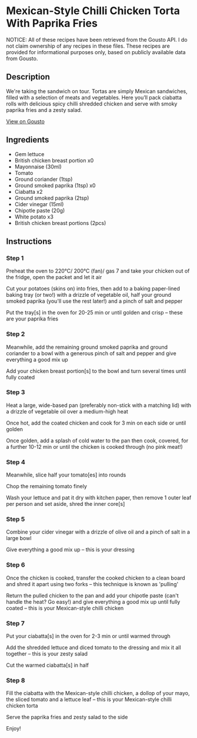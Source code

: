 # Mexican-Style Chilli Chicken Torta With Paprika Fries

NOTICE: All of these recipes have been retrieved from the Gousto API. I do not claim ownership of any recipes in these files. These recipes are provided for informational purposes only, based on publicly available data from Gousto.

## Description

We're taking the sandwich on tour. Tortas are simply Mexican sandwiches, filled with a selection of meats and vegetables. Here you’ll pack ciabatta rolls with delicious spicy chilli shredded chicken and serve with smoky paprika fries and a zesty salad.  

[View on Gousto](https://www.gousto.co.uk/recipes/cookbook/mexican-chilli-chicken-torta-paprika-fries)

## Ingredients

- Gem lettuce
- British chicken breast portion x0
- Mayonnaise (30ml)
- Tomato
- Ground coriander (1tsp)
- Ground smoked paprika (1tsp) x0
- Ciabatta x2
- Ground smoked paprika (2tsp)
- Cider vinegar (15ml)
- Chipotle paste (20g)
- White potato x3
- British chicken breast portions (2pcs)

## Instructions


### Step 1

Preheat the oven to 220°C/ 200°C (fan)/ gas 7 and take your chicken out of the fridge, open the packet and let it air

Cut your potatoes (skins on) into fries, then add to a baking paper-lined baking tray (or two!) with a drizzle of vegetable oil, half your ground smoked paprika (you'll use the rest later!) and a pinch of salt and pepper

Put the tray[s] in the oven for 20-25 min or until golden and crisp – these are your paprika fries


### Step 2

Meanwhile, add the remaining ground smoked paprika and ground coriander to a bowl with a generous pinch of salt and pepper and give everything a good mix up

Add your chicken breast portion[s] to the bowl and turn several times until fully coated


### Step 3

Heat a large, wide-based pan (preferably non-stick with a matching lid) with a drizzle of vegetable oil over a medium-high heat

Once hot, add the coated chicken and cook for 3 min on each side or until golden

Once golden, add a splash of cold water to the pan then cook, covered, for a further 10-12 min or until the chicken is cooked through (no pink meat!)


### Step 4

Meanwhile, slice half your tomato[es] into rounds

Chop the remaining tomato finely

Wash your lettuce and pat it dry with kitchen paper, then remove 1 outer leaf per person and set aside, shred the inner core[s]


### Step 5

Combine your cider vinegar with a drizzle of<span class="text-danger"> </span>olive oil and a pinch of salt in a large bowl

Give everything a good mix up – this is your dressing


### Step 6

Once the chicken is cooked, transfer the cooked chicken to a clean board and shred it apart using two forks – this technique is known as 'pulling'

Return the pulled chicken to the pan and add your chipotle paste (can't handle the heat? Go easy!) and give everything a good mix up until fully coated – this is your Mexican-style chilli chicken


### Step 7

Put your ciabatta[s] in the oven for 2-3 min or until warmed through

Add the shredded lettuce and diced tomato to the dressing and mix it all together – this is your zesty salad

Cut the warmed ciabatta[s] in half

### Step 8

Fill the ciabatta with the Mexican-style chilli chicken, a dollop of your mayo, the sliced tomato and a lettuce leaf – this is your Mexican-style chilli chicken torta

Serve the paprika fries and zesty salad to the side

Enjoy!


